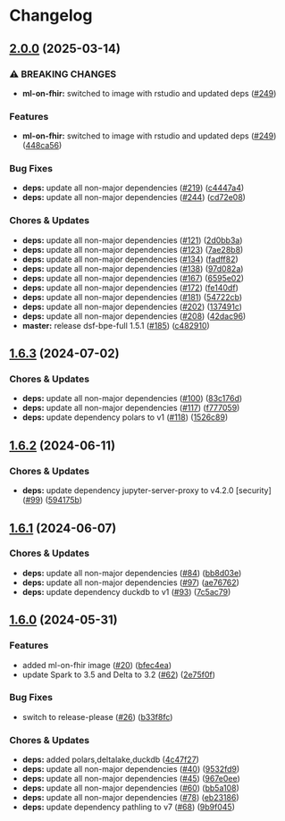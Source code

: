 # Changelog

## [2.0.0](https://github.com/miracum/util-images/compare/ml-on-fhir-v1.6.3...ml-on-fhir-v2.0.0) (2025-03-14)


### ⚠ BREAKING CHANGES

* **ml-on-fhir:** switched to image with rstudio and updated deps ([#249](https://github.com/miracum/util-images/issues/249))

### Features

* **ml-on-fhir:** switched to image with rstudio and updated deps ([#249](https://github.com/miracum/util-images/issues/249)) ([448ca56](https://github.com/miracum/util-images/commit/448ca5659712c19e3b19eae41c1978c686a6d221))


### Bug Fixes

* **deps:** update all non-major dependencies ([#219](https://github.com/miracum/util-images/issues/219)) ([c4447a4](https://github.com/miracum/util-images/commit/c4447a4209168a08b7e6d603d743199e890a89ee))
* **deps:** update all non-major dependencies ([#244](https://github.com/miracum/util-images/issues/244)) ([cd72e08](https://github.com/miracum/util-images/commit/cd72e08c33a8b618d1d1da2a2f0ba925866e804c))


### Chores & Updates

* **deps:** update all non-major dependencies ([#121](https://github.com/miracum/util-images/issues/121)) ([2d0bb3a](https://github.com/miracum/util-images/commit/2d0bb3aa3f48ac9dff40c5ba573a51b3eed31567))
* **deps:** update all non-major dependencies ([#123](https://github.com/miracum/util-images/issues/123)) ([7ae28b8](https://github.com/miracum/util-images/commit/7ae28b86ef86fd4c7d4abffe76d3a05101cf2e89))
* **deps:** update all non-major dependencies ([#134](https://github.com/miracum/util-images/issues/134)) ([fadff82](https://github.com/miracum/util-images/commit/fadff82147a2ed0dac75f8ac0bef4d097f9bcced))
* **deps:** update all non-major dependencies ([#138](https://github.com/miracum/util-images/issues/138)) ([97d082a](https://github.com/miracum/util-images/commit/97d082a6be9f30472a015318286ca9e9edf4eb84))
* **deps:** update all non-major dependencies ([#167](https://github.com/miracum/util-images/issues/167)) ([6595e02](https://github.com/miracum/util-images/commit/6595e02dab8f6048b2bc56c4e89081c5f7aff255))
* **deps:** update all non-major dependencies ([#172](https://github.com/miracum/util-images/issues/172)) ([fe140df](https://github.com/miracum/util-images/commit/fe140df191302227a5eb3d846818600e10adc180))
* **deps:** update all non-major dependencies ([#181](https://github.com/miracum/util-images/issues/181)) ([54722cb](https://github.com/miracum/util-images/commit/54722cbee68dab4b5ea7e6c4d8e2d054929ef40b))
* **deps:** update all non-major dependencies ([#202](https://github.com/miracum/util-images/issues/202)) ([137491c](https://github.com/miracum/util-images/commit/137491c1ceb07d62c9386eddb7e2c0980f78550f))
* **deps:** update all non-major dependencies ([#208](https://github.com/miracum/util-images/issues/208)) ([42dac96](https://github.com/miracum/util-images/commit/42dac969dfc89a8ca042643c34cf7ef5f1919c6b))
* **master:** release dsf-bpe-full 1.5.1 ([#185](https://github.com/miracum/util-images/issues/185)) ([c482910](https://github.com/miracum/util-images/commit/c482910bc6099ede6c223b2444d3732b5a9f5214))

## [1.6.3](https://github.com/miracum/util-images/compare/ml-on-fhir-v1.6.2...ml-on-fhir-v1.6.3) (2024-07-02)


### Chores & Updates

* **deps:** update all non-major dependencies ([#100](https://github.com/miracum/util-images/issues/100)) ([83c176d](https://github.com/miracum/util-images/commit/83c176da1f86d04bee8f2182a99640bb520097d4))
* **deps:** update all non-major dependencies ([#117](https://github.com/miracum/util-images/issues/117)) ([f777059](https://github.com/miracum/util-images/commit/f777059c5c54e1504246733adbd43fa694557986))
* **deps:** update dependency polars to v1 ([#118](https://github.com/miracum/util-images/issues/118)) ([1526c89](https://github.com/miracum/util-images/commit/1526c897dcc921ff48e072c640535ec3d2062c3c))

## [1.6.2](https://github.com/miracum/util-images/compare/ml-on-fhir-v1.6.1...ml-on-fhir-v1.6.2) (2024-06-11)


### Chores & Updates

* **deps:** update dependency jupyter-server-proxy to v4.2.0 [security] ([#99](https://github.com/miracum/util-images/issues/99)) ([594175b](https://github.com/miracum/util-images/commit/594175bb8eeb5fc2f8100fa027d49838aefc7193))

## [1.6.1](https://github.com/miracum/util-images/compare/ml-on-fhir-v1.6.0...ml-on-fhir-v1.6.1) (2024-06-07)


### Chores & Updates

* **deps:** update all non-major dependencies ([#84](https://github.com/miracum/util-images/issues/84)) ([bb8d03e](https://github.com/miracum/util-images/commit/bb8d03e9af80291eed381d141f55a2fba0184980))
* **deps:** update all non-major dependencies ([#97](https://github.com/miracum/util-images/issues/97)) ([ae76762](https://github.com/miracum/util-images/commit/ae76762fe6bd81c4128243f797b7876d6b5f6efa))
* **deps:** update dependency duckdb to v1 ([#93](https://github.com/miracum/util-images/issues/93)) ([7c5ac79](https://github.com/miracum/util-images/commit/7c5ac79f84a6a7e264e40312c49f5cfbfb619e16))

## [1.6.0](https://github.com/miracum/util-images/compare/ml-on-fhir-v1.5.2...ml-on-fhir-v1.6.0) (2024-05-31)


### Features

* added ml-on-fhir image ([#20](https://github.com/miracum/util-images/issues/20)) ([bfec4ea](https://github.com/miracum/util-images/commit/bfec4eaf0f5ab00916374f9c8fbb2a0335ce6eab))
* update Spark to 3.5 and Delta to 3.2 ([#62](https://github.com/miracum/util-images/issues/62)) ([2e75f0f](https://github.com/miracum/util-images/commit/2e75f0f74a24309f70e9b2f70cce8778d606b0a6))


### Bug Fixes

* switch to release-please ([#26](https://github.com/miracum/util-images/issues/26)) ([b33f8fc](https://github.com/miracum/util-images/commit/b33f8fc20e99216e7242e47102ef36830ce9cbbc))


### Chores & Updates

* **deps:** added polars,deltalake,duckdb ([4c47f27](https://github.com/miracum/util-images/commit/4c47f27009a9453a6bf8295c6c99f34ce2cb0503))
* **deps:** update all non-major dependencies ([#40](https://github.com/miracum/util-images/issues/40)) ([9532fd9](https://github.com/miracum/util-images/commit/9532fd96759994d85f3c023a3673045f1a1426b1))
* **deps:** update all non-major dependencies ([#45](https://github.com/miracum/util-images/issues/45)) ([967e0ee](https://github.com/miracum/util-images/commit/967e0eed203fd71157014c5d547f183bc71dcd7c))
* **deps:** update all non-major dependencies ([#60](https://github.com/miracum/util-images/issues/60)) ([bb5a108](https://github.com/miracum/util-images/commit/bb5a10825fe88bae3cd60965eae27582c2e3d2e7))
* **deps:** update all non-major dependencies ([#78](https://github.com/miracum/util-images/issues/78)) ([eb23186](https://github.com/miracum/util-images/commit/eb23186d5b577a7d6974646a1cf65ba9489dd7d7))
* **deps:** update dependency pathling to v7 ([#68](https://github.com/miracum/util-images/issues/68)) ([9b9f045](https://github.com/miracum/util-images/commit/9b9f045bd2efa552df899ed4bb880affb54fe441))
